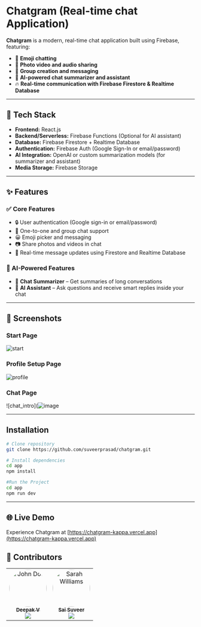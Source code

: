 # Chatgram (Real-time chat Application)

**Chatgram** is a modern, real-time chat application built using Firebase, featuring:

- 📱 **Emoji chatting**
- 📸 **Photo video and audio sharing**
- 👥 **Group creation and messaging**
- 🧠 **AI-powered chat summarizer and assistant**
- 🔥 **Real-time communication with Firebase Firestore & Realtime Database**

---

## 🔧 Tech Stack

- **Frontend:** React.js
- **Backend/Serverless:** Firebase Functions (Optional for AI assistant)
- **Database:** Firebase Firestore + Realtime Database
- **Authentication:** Firebase Auth (Google Sign-In or email/password)
- **AI Integration:** OpenAI or custom summarization models (for summarizer and assistant)
- **Media Storage:** Firebase Storage

---

## ✨ Features

### ✅ Core Features
- 🔒 User authentication (Google sign-in or email/password)
- 💬 One-to-one and group chat support
- 😀 Emoji picker and messaging
- 📷 Share photos and videos in chat
- 📝 Real-time message updates using Firestore and Realtime Database

### 🧠 AI-Powered Features
- 🧾 **Chat Summarizer** – Get summaries of long conversations
- 🤖 **AI Assistant** – Ask questions and receive smart replies inside your chat

---

## 📸 Screenshots

### Start Page

![start](https://github.com/user-attachments/assets/87ba9d11-41b4-4af6-a7e3-d3ec14a26f1d)

### Profile Setup Page

![profile](https://github.com/user-attachments/assets/491e2a3a-5c6c-41d4-9fb7-ef26526fcd12)

### Chat Page

![chat_intro](![image](https://github.com/user-attachments/assets/d705a6d4-9cac-42f6-9978-fbb479de94d3)


---

## Installation

```bash
# Clone repository
git clone https://github.com/suveerprasad/chatgram.git

# Install dependencies
cd app
npm install

#Run the Project
cd app
npm run dev
```

---

## 🌐 Live Demo
Experience Chatgram at [https://chatgram-kappa.vercel.app](https://chatgram-kappa.vercel.app)

## 👥 Contributors
<table>
  <tr>
    <td align="center">
      <a href="https://github.com/simpledee1701">
        <img src="https://avatars.githubusercontent.com/u/174812664?v=4" width="100px;" alt="John Doe" style="border-radius:50%;"/><br />
        <sub><b>Deepak V</b></sub>
      </a><br />
      <a href="https://www.linkedin.com/in/deepak-v-4254301b2/" title="LinkedIn">
        <img src="https://img.shields.io/badge/LinkedIn-0077B5?style=flat&logo=linkedin&logoColor=white" />
      </a>
      <br />
      <sub></sub>
    </td>
    <td align="center">
      <a href="https://github.com/suveerprasad">
        <img src="https://avatars.githubusercontent.com/u/150579516?v=4" width="100px;" alt="Sarah Williams" style="border-radius:50%;"/><br />
        <sub><b>Sai Suveer</b></sub>
      </a><br />
      <a href="https://www.linkedin.com/in/sai-suveer-96a65a1b8/" title="LinkedIn">
        <img src="https://img.shields.io/badge/LinkedIn-0077B5?style=flat&logo=linkedin&logoColor=white" />
      </a>
      <br />
      <sub></sub>
    </td>
  </tr>
</table>


